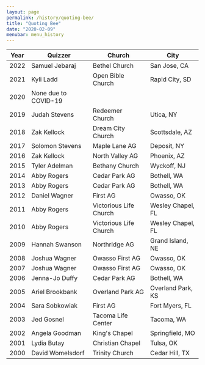 ```yaml
---
layout: page
permalink: /history/quoting-bee/
title: "Quoting Bee"
date: "2020-02-09"
menubar: menu_history
---
```


| Year | Quizzer              | Church                 | City              |
| ---- | -------------------- | ---------------------- | ----------------- |
| 2022 | Samuel Jebaraj       | Bethel Church          | San Jose, CA      |
| 2021 | Kyli Ladd            | Open Bible Church      | Rapid City, SD    |
| 2020 | None due to COVID-19 |                        |                   |
| 2019 | Judah Stevens        | Redeemer Church        | Utica, NY         |
| 2018 | Zak Kellock          | Dream City Church      | Scottsdale, AZ    |
| 2017 | Solomon Stevens      | Maple Lane AG          | Deposit, NY       |
| 2016 | Zak Kellock          | North Valley AG        | Phoenix, AZ       |
| 2015 | Tyler Adelman        | Bethany Church         | Wyckoff, NJ       |
| 2014 | Abby Rogers          | Cedar Park AG          | Bothell, WA       |
| 2013 | Abby Rogers          | Cedar Park AG          | Bothell, WA       |
| 2012 | Daniel Wagner        | First AG               | Owasso, OK        |
| 2011 | Abby Rogers          | Victorious Life Church | Wesley Chapel, FL |
| 2010 | Abby Rogers          | Victorious Life Church | Wesley Chapel, FL |
| 2009 | Hannah Swanson       | Northridge AG          | Grand Island, NE  |
| 2008 | Joshua Wagner        | Owasso First AG        | Owasso, OK        |
| 2007 | Joshua Wagner        | Owasso First AG        | Owasso, OK        |
| 2006 | Jenna-Jo Duffy       | Cedar Park AG          | Bothell, WA       |
| 2005 | Ariel Brookbank      | Overland Park AG       | Overland Park, KS |
| 2004 | Sara Sobkowiak       | First AG               | Fort Myers, FL    |
| 2003 | Jed Gosnel           | Tacoma Life Center     | Tacoma, WA        |
| 2002 | Angela Goodman       | King's Chapel          | Springfield, MO   |
| 2001 | Lydia Butay          | Christian Chapel       | Tulsa, OK         |
| 2000 | David Womelsdorf     | Trinity Church         | Cedar Hill, TX    |
